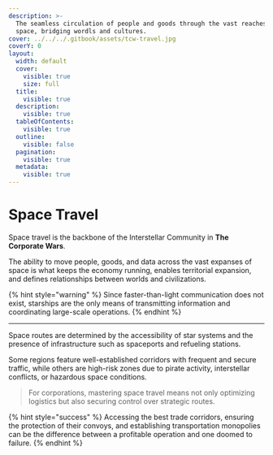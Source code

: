 ```yaml
---
description: >-
  The seamless circulation of people and goods through the vast reaches of
  space, bridging wordls and cultures.
cover: ../../../.gitbook/assets/tcw-travel.jpg
coverY: 0
layout:
  width: default
  cover:
    visible: true
    size: full
  title:
    visible: true
  description:
    visible: true
  tableOfContents:
    visible: true
  outline:
    visible: false
  pagination:
    visible: true
  metadata:
    visible: true
---
```


# Space Travel

Space travel is the backbone of the Interstellar Community in **The Corporate Wars**.

The ability to move people, goods, and data across the vast expanses of space is what keeps the economy running, enables territorial expansion, and defines relationships between worlds and civilizations.

{% hint style="warning" %}
Since faster-than-light communication does not exist, starships are the only means of transmitting information and coordinating large-scale operations.
{% endhint %}

***

Space routes are determined by the accessibility of star systems and the presence of infrastructure such as spaceports and refueling stations.

Some regions feature well-established corridors with frequent and secure traffic, while others are high-risk zones due to pirate activity, interstellar conflicts, or hazardous space conditions.

> For corporations, mastering space travel means not only optimizing logistics but also securing control over strategic routes.

{% hint style="success" %}
Accessing the best trade corridors, ensuring the protection of their convoys, and establishing transportation monopolies can be the difference between a profitable operation and one doomed to failure.
{% endhint %}
